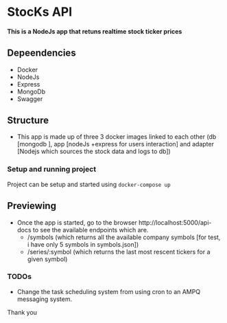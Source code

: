 # StocKs API
#### This is a NodeJs app that retuns realtime stock ticker prices


## Depeendencies
- Docker
- NodeJs
- Express
- MongoDb 
- Swagger 


## Structure
- This app is made up of three 3 docker images linked to each other (db [mongodb ], app [nodeJs +express for users interaction] and adapter [Nodejs which sources the stock data and logs to db])

### Setup and running project

Project can be setup and started using `docker-compose up`

## Previewing
- Once the app is started, go to the browser
http://localhost:5000/api-docs to see the available endpoints which are.
	- /symbols (which returns all the available company symbols [for test, i have only 5 symbols in symbols.json])
	- /series/:symbol (which returns the last most rescent tickers for a given symbol)

### TODOs
- Change the task scheduling system from using cron to an AMPQ messaging system. 

Thank you 